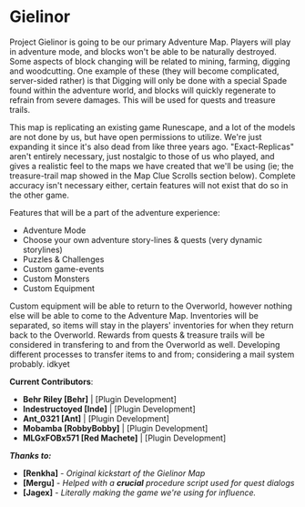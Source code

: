 # Gielinor
Project Gielinor is going to be our primary Adventure Map. Players will play in adventure mode, and blocks won't be able to be naturally destroyed. Some aspects of block changing will be related to mining, farming,  digging and woodcutting. One example of these (they will become complicated, server-sided rather) is that Digging will only be done with a special Spade found within the adventure world, and  blocks will quickly regenerate to refrain from severe damages. This will be used for quests and treasure trails. 

This map is replicating an existing game Runescape, and a lot of the models are not done by us, but have open permissions to utilize. We're just expanding it since it's also dead from like three years ago. "Exact-Replicas" aren't entirely necessary, just nostalgic to those of us who played, and gives a realistic feel to the maps we have created that we'll be using (ie; the treasure-trail map showed in the Map Clue Scrolls section below). Complete accuracy isn't necessary either, certain features will not exist that do so in the other game.

Features that will be a part of the adventure experience:
- Adventure Mode
- Choose your own adventure story-lines & quests (very dynamic storylines)
- Puzzles & Challenges
- Custom game-events
- Custom Monsters
- Custom Equipment

Custom equipment will be able to return to the Overworld, however nothing else will be able to come to the Adventure Map. Inventories will be separated, so items will stay in the players' inventories for when they return back to the Overworld. Rewards from quests & treasure trails will be considered in transfering to and from the Overworld as well. Developing different processes to transfer items to and from; considering a mail system probably. idkyet

**Current Contributors**:
- **Behr Riley [Behr]** | [Plugin Development]
- **Indestructoyed [Inde]** | [Plugin Development]
- **Ant_0321 [Ant]** | [Plugin Development]
- **Mobamba [RobbyBobby]** | [Plugin Development]
- **MLGxFOBx571 [Red Machete]** | [Plugin Development]

***Thanks to:***
- **[Renkha]** - *Original kickstart of the Gielinor Map*
- **[Mergu]** - *Helped with a **crucial** procedure script used for quest dialogs*
- **[Jagex]** - *Literally making the game we're using for influence.*

